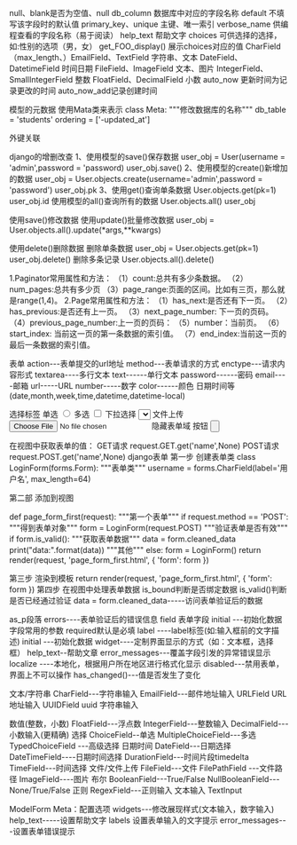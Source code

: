 null、blank是否为空值、null
db_column  数据库中对应的字段名称
default 不填写该字段时的默认值
primary_key、unique 主键、唯一索引
verbose_name 供编程查看的字段名称（易于阅读）
help_text 帮助文字
choices 可供选择的选择，如:性别的选项（男，女）
get_FOO_display() 展示choices对应的值
CharField（max_length、）EmailField、TextField 字符串、文本
DateField、DatetimeField 时间日期
FileField、ImageField  文本、图片
IntegerField、SmallIntegerField 整数
FloatField、DecimalField 小数
auto_now 更新时间为记录更改的时间
auto_now_add记录创建时间



模型的元数据
使用Mata类来表示
    class Meta:
        """修改数据库的名称"""
        db_table = 'students'
        ordering = ['-updated_at']
        
 外键关联
 
 
 django的增删改查
 1、使用模型的save()保存数据
 user_obj = User(username = 'admin',password = 'password)
 user_obj.save()
 2、使用模型的create()新增加的数据
 user_obj = User.objects.create(username='admin',password = 'password')
 user_obj.pk
3、使用get()查询单条数据
User.objects.get(pk=1)
user_obj.id
使用模型的all()查询所有的数据
User.objects.all()
user_obj

使用save()修改数据
使用update()批量修改数据
user_obj = User.objects.all().update(*args,**kwargs)

使用delete()删除数据
删除单条数据
user_obj = User.objects.get(pk=1)
user_obj.delete()
删除多条记录
User.objects.all().delete()


1.Paginator常用属性和方法：
（1）count:总共有多少条数据。
（2）num_pages:总共有多少页
（3）page_range:页面的区间。比如有三页，那么就是range(1,4)。
2.Page常用属性和方法：
（1）has_next:是否还有下一页。
（2）has_previous:是否还有上一页。
（3）next_page_number: 下一页的页码。
（4）previous_page_number:上一页的页码：
（5）number：当前页。
（6）start_index: 当前这一页的第一条数据的索引值。
（7）end_index:当前这一页的最后一条数据的索引值。

表单
action---表单提交的url地址
method---表单请求的方式
enctype---请求内容形式
textarea----多行文本
text------单行文本
password------密码
email----邮箱
url-----URL
number-----数字
color------颜色
日期时间等(date,month,week,time,datetime,datetime-local)

选择标签
单选
<input type ="radio">
多选
<input type ="checkbox">
下拉选择
<select><option></option></select>
文件上传
<input type="file">
隐藏表单域
<input type="hidden">
按钮
<input type="button">

在视图中获取表单的值：
GET请求
request.GET.get('name',None)
POST请求
request.POST.get('name',None)
django表单
第一步 创建表单类
class LoginForm(forms.Form):
    """表单类"""
    username = forms.CharField(label='用户名', max_length=64)

第二部 添加到视图

def page_form_first(request):
    """第一个表单"""
    if request.method == 'POST':
        """得到表单对象"""
        form = LoginForm(request.POST)
        """验证表单是否有效"""
        if form.is_valid():
            """获取表单数据"""
            data = form.cleaned_data
            print("data:".format(data))
            """其他"""
    else:
        form = LoginForm()
    return render(request, 'page_form_first.html', {
        'form': form
    })

第三步 渲染到模板
 return render(request, 'page_form_first.html', {
        'form': form
    })
第四步 在视图中处理表单数据
is_bound判断是否绑定数据
is_valid()判断是否已经通过验证
 data = form.cleaned_data-----访问表单验证后的数据
 
as_p段落
errors----表单验证后的错误信息
field 表单字段
initial ---初始化数据
字段常用的参数
required默认是必填 
label ----label标签(如:输入框前的文字描述)
initial ---初始化数据
widget----定制界面显示的方式（如：文本框，选择框）
help_text--帮助文章
error_messages---覆盖字段引发的异常错误显示
localize ----本地化，根据用户所在地区进行格式化显示
disabled---禁用表单，界面上不可以操作
has_changed()---值是否发生了变化


文本/字符串
CharField---字符串输入
EmailField---邮件地址输入
URLField URL地址输入
UUIDField uuid 字符串输入

数值(整数，小数)
FloatField---浮点数
IntegerField---整数输入
DecimalField---小数输入(更精确)
选择
ChoiceField--单选
MultipleChoiceField---多选
TypedChoiceField ---高级选择
日期时间
DateField---日期选择
DateTimeField----日期时间选择
DurationField---时间片段timedelta
TimeField---时间选择
文件/文件上传
FileField---文件
FilePathField  ---文件路径
ImageField----图片
布尔
BooleanField---True/False
NullBooleanField---None/True/False
正则
RegexField---正则输入
文本输入
TextInput


ModelForm
Meta：配置选项 widgets---修改展现样式(文本输入，数字输入)
help_text-----设置帮助文字
labels 设置表单输入的文字提示
error_messages---设置表单错误提示